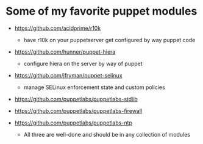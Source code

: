 # Some of my favorite puppet modules

+ https://github.com/acidprime/r10k
  - have r10k on your puppetserver get configured by way puppet code


+ https://github.com/hunner/puppet-hiera
  - configure hiera on the server by way of puppet


+ https://github.com/jfryman/puppet-selinux
  - manage SELinux enforcement state and custom policies


+ https://github.com/puppetlabs/puppetlabs-stdlib
+ https://github.com/puppetlabs/puppetlabs-firewall
+ https://github.com/puppetlabs/puppetlabs-ntp
  - All three are well-done and should be in any collection of modules
